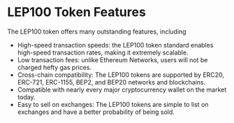 # LEP100 Token Features

The LEP100 token offers many outstanding features, including

* High-speed transaction speeds: the LEP100 token standard enables high-speed transaction rates, making it extremely scalable.
* Low transaction fees: unlike Ethereum Networks, users will not be charged hefty gas prices.
* Cross-chain compatibility: The LEP100 tokens are supported by ERC20, ERC-721, ERC-1155, BEP2, and BEP20 networks and blockchains.
* Compatible with nearly every major cryptocurrency wallet on the market today.
* Easy to sell on exchanges: The LEP100 tokens are simple to list on exchanges and have a better probability of being sold.

####
